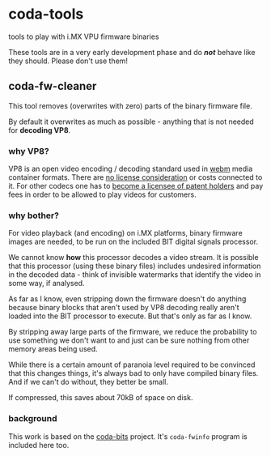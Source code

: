 # coda-tools
tools to play with i.MX VPU firmware binaries

These tools are in a very early development phase and do ***not***
behave like they should. Please don't use them!

## coda-fw-cleaner
This tool removes (overwrites with zero) parts of the binary firmware
file.

By default it overwrites as much as possible - anything that is not
needed for **decoding VP8**.

### why VP8?
VP8 is an open video encoding / decoding standard used in
[webm](https://www.webmproject.org/) media container formats. There are
[no license consideration](https://en.wikipedia.org/wiki/VP8#Comparison_with_H.264)
or costs connected to it. For other codecs one has to
[become a licensee of patent holders](https://en.wikipedia.org/wiki/H.264/MPEG-4_AVC#Licensing)
and pay fees in order to be allowed to play videos for customers.

### why bother?
For video playback (and encoding) on i.MX platforms, binary firmware
images are needed, to be run on the included BIT digital signals
processor.

We cannot know **how** this processor decodes a video stream. It is
possible that this processor (using these binary files) includes
undesired information in the decoded data - think of invisible watermarks 
that identify the video in some way, if analysed.

As far as I know, even stripping down the firmware doesn't do anything
because binary blocks that aren't used by VP8 decoding really aren't
loaded into the BIT processor to execute. But that's only as far as I
know.

By stripping away large parts of the firmware, we reduce the probability
to use something we don't want to and just can be sure nothing from other
memory areas being used.

While there is a certain amount of paranoia level required to be
convinced that this changes things, it's always bad to only have compiled
binary files. And if we can't do without, they better be small.

If compressed, this saves about 70kB of space on disk.

### background
This work is based on the [coda-bits](https://github.com/pH5/coda-bits)
project. It's `coda-fwinfo` program is included here too.
